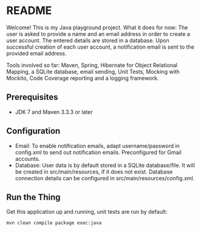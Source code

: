 # README #

Welcome! This is my Java playground project. What it does for now: The user is asked to provide a name and an email address in order to create a user account. The entered details are stored in a database. Upon successful creation of each user account, a notification email is sent to the provided email address. 

Tools involved so far: Maven, Spring, Hibernate for Object Relational Mapping, a SQLite database, email sending, Unit Tests, Mocking with Mockito, Code Coverage reporting and a logging framework. 

## Prerequisites 
 * JDK 7 and Maven 3.3.3 or later

## Configuration 
* Email: To enable notification emails, adapt username/password in config.xml to send out notification emails. Preconfigured for Gmail accounts. 
* Database: User data is by default stored in a SQLite database/file. It will be created in src/main/resources, if it does not exist. Database connection details can be configured in src/main/resources/config.xml. 

## Run the Thing 
Get this application up and running, unit tests are run by default: 

```shell
mvn clean compile package exec:java 

```